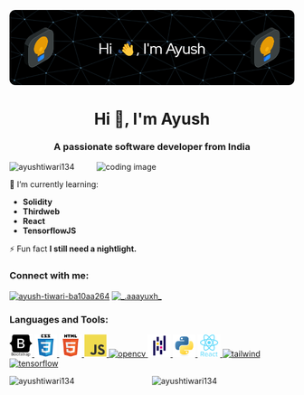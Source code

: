 ![Header](https://github.com/ayushtiwari134/ayushtiwari134/blob/main/github-header-image.png)
<h1 align="center">Hi 👋, I'm Ayush</h1>
<h3 align="center">A passionate software developer from India</h3>
<img src="https://raw.githubusercontent.com/TheDudeThatCode/TheDudeThatCode/master/Assets/Developer.gif" alt="coding image" align="right" width="350">
<p align="left"> <img src="https://komarev.com/ghpvc/?username=ayushtiwari134&label=Profile%20views&color=0e75b6&style=flat" alt="ayushtiwari134" /> </p>

🌱 I’m currently learning:
- **Solidity**
- **Thirdweb**
- **React**
- **TensorflowJS**

⚡ Fun fact **I still need a nightlight.**

<h3 align="left">Connect with me:</h3>
<p align="left">
<a href="https://linkedin.com/in/ayush-tiwari-ba10aa264" target="blank"><img align="center" src="https://raw.githubusercontent.com/rahuldkjain/github-profile-readme-generator/master/src/images/icons/Social/linked-in-alt.svg" alt="ayush-tiwari-ba10aa264" height="30" width="40" /></a>
<a href="https://instagram.com/_.aaayuxh_" target="blank"><img align="center" src="https://raw.githubusercontent.com/rahuldkjain/github-profile-readme-generator/master/src/images/icons/Social/instagram.svg" alt="_.aaayuxh_" height="30" width="40" /></a>
</p>

<h3 align="left">Languages and Tools:</h3>

<p align="left"> <a href="https://getbootstrap.com" target="_blank" rel="noreferrer"> <img src="https://raw.githubusercontent.com/devicons/devicon/master/icons/bootstrap/bootstrap-plain-wordmark.svg" alt="bootstrap" width="40" height="40"/> </a> <a href="https://www.w3schools.com/css/" target="_blank" rel="noreferrer"> <img src="https://raw.githubusercontent.com/devicons/devicon/master/icons/css3/css3-original-wordmark.svg" alt="css3" width="40" height="40"/> </a> <a href="https://www.w3.org/html/" target="_blank" rel="noreferrer"> <img src="https://raw.githubusercontent.com/devicons/devicon/master/icons/html5/html5-original-wordmark.svg" alt="html5" width="40" height="40"/> </a> <a href="https://developer.mozilla.org/en-US/docs/Web/JavaScript" target="_blank" rel="noreferrer"> <img src="https://raw.githubusercontent.com/devicons/devicon/master/icons/javascript/javascript-original.svg" alt="javascript" width="40" height="40"/> </a> <a href="https://opencv.org/" target="_blank" rel="noreferrer"> <img src="https://www.vectorlogo.zone/logos/opencv/opencv-icon.svg" alt="opencv" width="40" height="40"/> </a> <a href="https://pandas.pydata.org/" target="_blank" rel="noreferrer"> <img src="https://raw.githubusercontent.com/devicons/devicon/2ae2a900d2f041da66e950e4d48052658d850630/icons/pandas/pandas-original.svg" alt="pandas" width="40" height="40"/> </a> <a href="https://www.python.org" target="_blank" rel="noreferrer"> <img src="https://raw.githubusercontent.com/devicons/devicon/master/icons/python/python-original.svg" alt="python" width="40" height="40"/> </a> <a href="https://reactjs.org/" target="_blank" rel="noreferrer"> <img src="https://raw.githubusercontent.com/devicons/devicon/master/icons/react/react-original-wordmark.svg" alt="react" width="40" height="40"/> </a> <a href="https://tailwindcss.com/" target="_blank" rel="noreferrer"> <img src="https://www.vectorlogo.zone/logos/tailwindcss/tailwindcss-icon.svg" alt="tailwind" width="40" height="40"/> </a> <a href="https://www.tensorflow.org" target="_blank" rel="noreferrer"> <img src="https://www.vectorlogo.zone/logos/tensorflow/tensorflow-icon.svg" alt="tensorflow" width="40" height="40"/> </a> </p>
<p><img align="left" width="40%" src="https://github-readme-stats.vercel.app/api/top-langs?username=ayushtiwari134&show_icons=true&locale=en&layout=compact" alt="ayushtiwari134" /></p>

<p><img align="right" width="50%" src="https://github-readme-streak-stats.herokuapp.com/?user=ayushtiwari134&" alt="ayushtiwari134" /></p>
